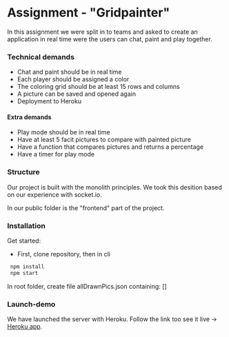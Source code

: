 # Assignment - "Gridpainter"

In this assignment we were split in to teams and asked to create an application in real time were the users can chat, paint and play together.

### Technical demands

- Chat and paint should be in real time
- Each player should be assigned a color
- The coloring grid should be at least 15 rows and columns
- A picture can be saved and opened again
- Deployment to Heroku

#### Extra demands

- Play mode should be in real time
- Have at least 5 facit pictures to compare with painted picture
- Have a function that compares pictures and returns a percentage
- Have a timer for play mode

### Structure

Our project is built with the monolith principles. We took this desition based on our experience with socket.io.

In our public folder is the "frontend" part of the project.

### Installation

Get started:

- First, clone repository, then in cli

```bash
 npm install
 npm start
```

In root folder, create file allDrawnPics.json containing: []

### Launch-demo

We have launched the server with Heroku. Follow the link too see it live -> [Heroku app](https://gridpainter-josefinelofgren.herokuapp.com/).
